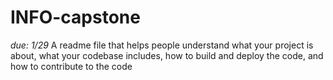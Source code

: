 # INFO-capstone

*due: 1/29*
A readme file that helps people understand what your project is about, what your codebase includes, how to build and deploy the code, and how to contribute to the code